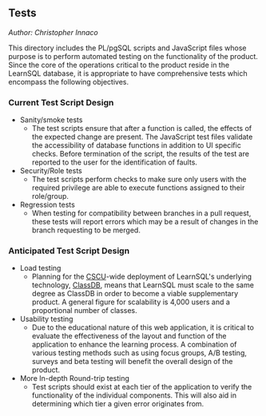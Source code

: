 ## Tests

_Author: Christopher Innaco_

This directory includes the PL/pgSQL scripts and JavaScript files whose purpose is to perform automated testing on the functionality of the product. Since the core of the operations critical to the product reside in the LearnSQL database, it is appropriate to have comprehensive tests which encompass the following objectives.

### Current Test Script Design
* Sanity/smoke tests
    * The test scripts ensure that after a function is called, the effects of the expected change are present. The JavaScript test files validate the accessibility of database functions in addition to UI specific checks. Before termination of the script, the results of the test are reported to the user for the identification of faults.
* Security/Role tests
    * The test scripts perform checks to make sure only users with the required privilege are able to execute functions assigned to their role/group.
* Regression tests
    * When testing for compatibility between branches in a pull request, these tests will report errors which may be a result of changes in the branch requesting to be merged.

### Anticipated Test Script Design
* Load testing
    * Planning for the [CSCU](http://www.ct.edu/)-wide deployment of LearnSQL's underlying technology, [ClassDB](https://github.com/DASSL/ClassDB), means that LearnSQL must scale to the same degree as ClassDB in order to become a viable supplementary product. A general figure for scalability is 4,000 users and a proportional number of classes.
* Usability testing
    * Due to the educational nature of this web application, it is critical to evaluate the effectiveness of the layout and function of the application to enhance the learning process. A combination of various testing methods such as using focus groups, A/B testing, surveys and beta testing will benefit the overall design of the product.
* More In-depth Round-trip testing
    * Test scripts should exist at each tier of the application to verify the functionality of the individual components. This will also aid in determining which tier a given error originates from.


